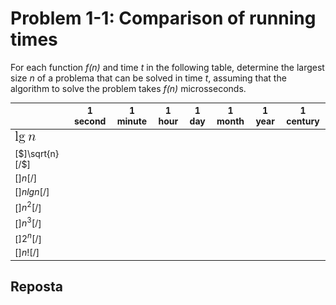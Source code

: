 # Problem 1-1: Comparison of running times

For each function _f(n)_ and time _t_ in the following table, determine the largest
size _n_ of a problema that can be solved in time _t_, assuming that the algorithm to
solve the problem takes _f(n)_ microsseconds.

|                 | 1 second | 1 minute | 1 hour | 1 day | 1 month | 1 year | 1 century |
|-----------------|:--------:|:--------:|:------:|:-----:|:-------:|:------:|:---------:|
| ![](logn.png)   |          |          |        |       |         |        |           |
| [$]\sqrt{n}[/$] |          |          |        |       |         |        |           |
| [$]n[/$]        |          |          |        |       |         |        |           |
| [$]n lg n[/$]   |          |          |        |       |         |        |           |
| [$]n^2[/$]      |          |          |        |       |         |        |           |
| [$]n^3[/$]      |          |          |        |       |         |        |           |
| [$]2^n[/$]      |          |          |        |       |         |        |           |
| [$]n![/$]       |          |          |        |       |         |        |           |

## Reposta
